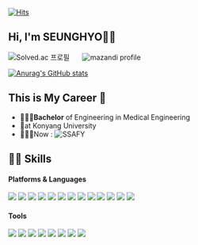 [![Hits](https://hits.seeyoufarm.com/api/count/incr/badge.svg?url=https%3A%2F%2Fgithub.com%2FswENGsh&count_bg=%23D6ECFF&title_bg=%23ACAAFF&icon=&icon_color=%23EDEDED&title=hits&edge_flat=false)](https://hits.seeyoufarm.com)

## Hi, I'm SEUNGHYO👋🏻

![Solved.ac
프로필](http://mazassumnida.wtf/api/v2/generate_badge?boj=id_sh05)ㅤㅤ![mazandi profile](http://mazandi.herokuapp.com/api?handle=id_sh05&theme=warm)

[![Anurag's GitHub stats](https://github-readme-stats.vercel.app/api?username=swENGsh)](https://github.com/swENGsh/github-readme-stats)



## This is My Career 💜

- 👩🏻‍🎓**Bachelor** of Engineering in Medical Engineering
- 🏫at Konyang University
- 👩🏻‍💻Now : ![SSAFY](https://img.shields.io/badge/✨-SSAFY%207th-blue)

## 💪🏻 Skills
#### Platforms & Languages
<img src="https://img.shields.io/badge/C++-00599C?style=for-the-badgeplastic&logo=c%2B%2B&&logoColor=white"/> <img src="https://img.shields.io/badge/Arduino-00979D?style=for-the-badgeplastic&logo=Arduino&logoColor=white"/> <img src="https://img.shields.io/badge/Raspberry Pi-A22846?style=for-the-badgeplastic&logo=Raspberry Pi&logoColor=white"/> <img src="https://img.shields.io/badge/Python-3776AB?style=for-the-badgeplastic&logo=Python&logoColor=white"/> <img src="https://img.shields.io/badge/Django-092E20?style=for-the-badgeplastic&logo=Django&logoColor=white"/> <img src="https://img.shields.io/badge/HTML5-E34F26?style=for-the-badgeplastic&logo=HTML5&logoColor=white"/> <img src="https://img.shields.io/badge/CSS3-1572B6?style=for-the-badgeplastic&logo=CSS3&logoColor=white"/> <img src="https://img.shields.io/badge/Bootstrap-7952B3?style=for-the-badgeplastic&logo=Bootstrap&logoColor=white"/> <img src="https://img.shields.io/badge/SQLite-003B57?style=for-the-badgeplastic&logo=SQLite&logoColor=white"/> <img src="https://img.shields.io/badge/MySQL-4479A1?style=for-the-badgeplastic&logo=MySQL&logoColor=white"/> <img src="https://img.shields.io/badge/JavaScript-F7DF1E?style=for-the-badgeplastic&logo=JavaScript&logoColor=white"/> <img src="https://img.shields.io/badge/Vue.js-4FC08D?style=for-the-badgeplastic&logo=Vue.js&logoColor=white"/> <img src="https://img.shields.io/badge/Node.js-339933?style=for-the-badgeplastic&logo=Node.js&logoColor=white"/>

#### Tools

<img src="https://img.shields.io/badge/Arduino-00979D?style=for-the-badgeplastic&logo=Arduino&logoColor=white"/> <img src="https://img.shields.io/badge/Google Colab-F9AB00?style=for-the-badgeplastic&logo=Google Colab&logoColor=white"/> <img src="https://img.shields.io/badge/Jupyter-F37626?style=for-the-badgeplastic&logo=Jupyter&logoColor=white"/> <img src="https://img.shields.io/badge/Visual Studio Code-007ACC?style=for-the-badgeplastic&logo=Visual Studio Code&logoColor=white"/> <img src="https://img.shields.io/badge/PyCharm-000000?style=for-the-badgeplastic&logo=PyCharm&logoColor=white"/> <img src="https://img.shields.io/badge/Postman-FF6C37?style=for-the-badgeplastic&logo=Postman&logoColor=white"/><!-- <img src="https://img.shields.io/badge/Eclipse IDE-2C2255?style=for-the-badgeplastic&logo=Eclipse IDE&logoColor=white"/>--> <img src="https://img.shields.io/badge/GitHub-181717?style=for-the-badgeplastic&logo=GitHub&logoColor=white"/> <img src="https://img.shields.io/badge/Git-F05032?style=for-the-badgeplastic&logo=Git&logoColor=white"/>
